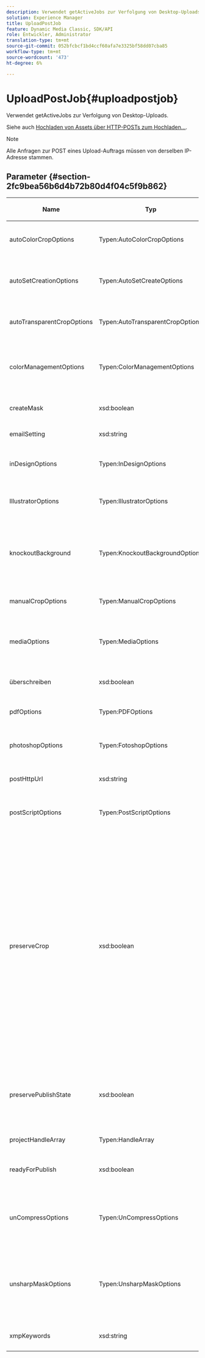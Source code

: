 ```yaml
---
description: Verwendet getActiveJobs zur Verfolgung von Desktop-Uploads.
solution: Experience Manager
title: UploadPostJob
feature: Dynamic Media Classic, SDK/API
role: Entwickler, Administrator
translation-type: tm+mt
source-git-commit: 052bfcbcf1bd4ccf60afa7e3325bf58dd07cba85
workflow-type: tm+mt
source-wordcount: '473'
ht-degree: 6%

---
```



# UploadPostJob{#uploadpostjob}

Verwendet getActiveJobs zur Verfolgung von Desktop-Uploads.

Siehe auch [Hochladen von Assets über HTTP-POSTs zum Hochladen...](../../c-http-post.md#concept-457855c0cdc943339ca1f1bed356991d).

>[!NOTE]
>
>Alle Anfragen zur POST eines Upload-Auftrags müssen von derselben IP-Adresse stammen.

## Parameter {#section-2fc9bea56b6d4b72b80d4f04c5f9b862}

<table id="table_04100BB8ABD84EF68B0A7CE3AD946414"> 
 <thead> 
  <tr> 
   <th colname="col1" class="entry"> <p>Name </p> </th> 
   <th colname="col2" class="entry"> <p>Typ </p> </th> 
   <th colname="col3" class="entry"> <p>Erforderlich? </p> </th> 
   <th colname="col4" class="entry"> <p>Beschreibung </p> </th> 
  </tr> 
 </thead>
 <tbody> 
  <tr> 
   <td colname="col1"> <span class="codeph"> <span class="varname"> autoColorCropOptions</span> </span> </td> 
   <td colname="col2"> <span class="codeph"> Typen:AutoColorCropOptions</span> </td> 
   <td colname="col3"> <p>Nein </p> </td> 
   <td colname="col4"> <p>Optionen für die automatische Beschneidung von Bildern basierend auf Farbe. </p> </td> 
  </tr> 
  <tr> 
   <td colname="col1"> <span class="codeph"> <span class="varname"> autoSetCreationOptions</span> </span> </td> 
   <td colname="col2"> <span class="codeph"> Typen:AutoSetCreateOptions</span> </td> 
   <td colname="col3"> <p>Nein </p> </td> 
   <td colname="col4"> <p>Array von Skripten zur automatischen Set-Generierung, die auf hochgeladene Dateien angewendet werden sollen. </p> </td> 
  </tr> 
  <tr> 
   <td colname="col1"> <span class="codeph"> <span class="varname"> autoTransparentCropOptions</span> </span> </td> 
   <td colname="col2"> <span class="codeph"> Typen:AutoTransparentCropOptions</span> </td> 
   <td colname="col3"> <p>Nein </p> </td> 
   <td colname="col4"> <p>Entfernt den Leerraum von den Kanten der Bilder, basierend auf Transparenz. </p> </td> 
  </tr> 
  <tr> 
   <td colname="col1"> <span class="codeph"> <span class="varname"> colorManagementOptions</span> </span> </td> 
   <td colname="col2"> <span class="codeph"> Typen:ColorManagementOptions</span> </td> 
   <td colname="col3"> <p>Nein </p> </td> 
   <td colname="col4"> <p>Optionen, die Sie beim Hochladen angeben können. Die Einstellung wirkt sich darauf aus, wie die Farbe für den Hochladevorgang verwaltet wird. </p> </td> 
  </tr> 
  <tr> 
   <td colname="col1"> <span class="codeph"> <span class="varname"> createMask</span> </span> </td> 
   <td colname="col2"> <span class="codeph"> xsd:boolean</span> </td> 
   <td colname="col3"> <p><b>Ja</b> </p> </td> 
   <td colname="col4"> <p>Legt fest, ob eine Maske erstellt werden soll. </p> </td> 
  </tr> 
  <tr> 
   <td colname="col1"> <span class="codeph"> <span class="varname"> emailSetting</span> </span> </td> 
   <td colname="col2"> <span class="codeph"> xsd:string</span> </td> 
   <td colname="col3"> <p><b>Ja</b> </p> </td> 
   <td colname="col4"> <p>Auswahl der E-Mail-Einstellungen. </p> </td> 
  </tr> 
  <tr> 
   <td colname="col1"> <span class="codeph"> <span class="varname"> inDesignOptions</span> </span> </td> 
   <td colname="col2"> <span class="codeph"> Typen:InDesignOptions</span> </td> 
   <td colname="col3"> <p>Nein </p> </td> 
   <td colname="col4"> <p>Optionen zum Hochladen von InDesign-Dateien auf den Image-Server. </p> </td> 
  </tr> 
  <tr> 
   <td colname="col1"> <span class="codeph"> <span class="varname"> IllustratorOptions</span> </span> </td> 
   <td colname="col2"> <span class="codeph"> Typen:IllustratorOptions</span> </td> 
   <td colname="col3"> <p>Nein </p> </td> 
   <td colname="col4"> <p>Optionen zum Hochladen von Illustrator-Dateien auf den Image-Server. </p> </td> 
  </tr> 
  <tr> 
   <td colname="col1"> <span class="codeph"> <span class="varname"> knockoutBackground</span> </span> </td> 
   <td colname="col2"> <span class="codeph"> Typen:KnockoutBackgroundOptions</span> </td> 
   <td colname="col3"> <p>Nein </p> </td> 
   <td colname="col4"> <p>Maskiert den Hintergrund für ausgewählte Bilder. Dadurch können Sie sie in anderen Ebenen mit einer Transparenz außerhalb des Betreffbilds überlagern. Optional. </p> <p>Siehe<a href="../../types/c-data-types/r-knockout-background-options.md#reference-9196371848964d91842b337640791c9c" format="dita" scope="local"> KnockoutBackgroundOptions</a>. </p> </td> 
  </tr> 
  <tr> 
   <td colname="col1"> <span class="codeph"> <span class="varname"> manualCropOptions</span> </span> </td> 
   <td colname="col2"> <span class="codeph"> Typen:ManualCropOptions</span> </td> 
   <td colname="col3"> <p>Nein </p> </td> 
   <td colname="col4"> <p>Optionen für manuelle Beschneidungen von Bildern. </p> </td> 
  </tr> 
  <tr> 
   <td colname="col1"> <span class="codeph"> <span class="varname"> mediaOptions</span> </span> </td> 
   <td colname="col2"> <span class="codeph"> Typen:MediaOptions</span> </td> 
   <td colname="col3"> <p>Nein </p> </td> 
   <td colname="col4"> <p>Optionen, mit denen Sie ein Miniaturbild aus dem Video festlegen können. </p> <p>Siehe <a href="../../types/c-data-types/r-media-options.md#reference-18618fc6803a4b6e994bbb48eba93b5b" format="dita" scope="local"> MediaOptions</a>. </p> </td> 
  </tr> 
  <tr> 
   <td colname="col1"> <span class="codeph"> <span class="varname"> überschreiben</span> </span> </td> 
   <td colname="col2"> <span class="codeph"> xsd:boolean</span> </td> 
   <td colname="col3"> <p>Ja</p> </td> 
   <td colname="col4"> <p>Gibt an, ob Dateien beim Hochladen überschrieben werden sollen. </p> </td> 
  </tr> 
  <tr> 
   <td colname="col1"> <span class="codeph"> <span class="varname"> pdfOptions</span> </span> </td> 
   <td colname="col2"> <span class="codeph"> Typen:PDFOptions</span> </td> 
   <td colname="col3"> <p>Nein</p> </td> 
   <td colname="col4"> <p>Optionen zum Hochladen von PDF-Dateien auf den Image-Server. </p> </td> 
  </tr> 
  <tr> 
   <td colname="col1"> <span class="codeph"> <span class="varname"> photoshopOptions</span> </span> </td> 
   <td colname="col2"> <span class="codeph"> Typen:FotoshopOptions</span> </td> 
   <td colname="col3"> <p>Nein </p> </td> 
   <td colname="col4"> <p>Optionen zum Hochladen von Photoshop-Dateien auf den Image-Server. </p> </td> 
  </tr> 
  <tr> 
   <td colname="col1"> <span class="codeph"> <span class="varname"> postHttpUrl</span> </span> </td> 
   <td colname="col2"> <span class="codeph"> xsd:string</span> </td> 
   <td colname="col3"> <p>Nein </p> </td> 
   <td colname="col4"> <p>Die URL, unter der die Dateien hochgeladen werden. </p> </td> 
  </tr> 
  <tr> 
   <td colname="col1"> <span class="codeph"> <span class="varname"> postScriptOptions</span> </span> </td> 
   <td colname="col2"> <span class="codeph"> Typen:PostScriptOptions</span> </td> 
   <td colname="col3"> <p>Nein </p> </td> 
   <td colname="col4"> <p>Optionen zum Hochladen von PostScript-Dateien auf den Image-Server. </p> </td> 
  </tr> 
  <tr> 
   <td colname="col1"> <span class="codeph"> <span class="varname"> preserveCrop</span> </span> </td> 
   <td colname="col2"> <span class="codeph"> xsd:boolean</span> </td> 
   <td colname="col3"> <p>Nein </p> </td> 
   <td colname="col4"> <p>Steuert die Beibehaltung einer vorhandenen Schnittdefinition. Der Standardwert ist „true“.</p> <p>Wenn Sie den Parameter manualCropOptions und die entsprechenden Werte angeben, werden die neuen Werte (außer 0,0,0,0) unabhängig vom Wert preserveCrop auf das Asset angewendet.</p><p>Wenn Sie <i>not</i> den Parameter manualCropOptions angeben, wird der Wert von preserveCrop beibehalten. Und bei true werden die vorhandenen preserveCrop-Werte beibehalten. Bei false werden die preserveCrop-Werte entfernt.</p><p>Beispiel:</p><p><p>&lt;preservecrop&gt;false&lt;/preservecrop&gt;<br />&lt;manualcropoptions&gt;<br />    &lt;left&gt;190&lt;/left&gt;<br />    &lt;right&gt;310&lt;/right&gt;<br />    &lt;top&gt;160&lt;/top&gt;<br />    &lt;bottom&gt;120&lt;/bottom&gt;<br />&lt;/manualcropoptions&gt;</p></td> 
  </tr> 
  <tr> 
   <td colname="col1"> <span class="codeph"> <span class="varname"> preservePublishState</span> </span> </td> 
   <td colname="col2"> <span class="codeph"> xsd:boolean</span> </td> 
   <td colname="col3"> <p><b>Ja</b> </p> </td> 
   <td colname="col4"> <p>Steuert, ob der Veröffentlichungsstatus eines vorhandenen Assets beim Überschreiben beibehalten wird. Ist dies nicht der Fall, wird die Standardeinstellung für die Firma verwendet. </p> </td> 
  </tr> 
  <tr> 
   <td colname="col1"> <span class="codeph"> <span class="varname"> projectHandleArray</span> </span> </td> 
   <td colname="col2"> <span class="codeph"> Typen:HandleArray</span> </td> 
   <td colname="col3"> <p>Nein </p> </td> 
   <td colname="col4"> <p>Array von Projekthandles. </p> </td> 
  </tr> 
  <tr> 
   <td colname="col1"> <span class="codeph"> <span class="varname"> readyForPublish</span> </span> </td> 
   <td colname="col2"> <span class="codeph"> xsd:boolean</span> </td> 
   <td colname="col3"> <p><b>Ja</b> </p> </td> 
   <td colname="col4"> <p>Ob die Dateien als veröffentlichungsbereit markiert wurden. </p> </td> 
  </tr> 
  <tr> 
   <td colname="col1"> <span class="codeph"> <span class="varname"> unCompressOptions</span> </span> </td> 
   <td colname="col2"> <span class="codeph"> Typen:UnCompressOptions</span> </td> 
   <td colname="col3"> <p>Nein </p> </td> 
   <td colname="col4"> <p>Extrahieren und verarbeiten Sie den Inhalt der hochgeladenen TAR-/ZIP-Dateien mit diesen optionalen Einstellungen. </p> <p>Siehe <a href="../../types/c-data-types/r-uncompress-options.md#reference-510ec7028b1540bc9b58745f242d49d5" format="dita" scope="local"> UnCompressOptions</a>. </p> </td> 
  </tr> 
  <tr> 
   <td colname="col1"> <span class="codeph"> <span class="varname"> unsharpMaskOptions</span> </span> </td> 
   <td colname="col2"> <span class="codeph"> Typen:UnsharpMaskOptions</span> </td> 
   <td colname="col3"> <p>Nein </p> </td> 
   <td colname="col4"> <p>Optionen, mit denen Sie die Einstellungen für Unschärfemaske beim Erstellen einer optimierten Pyramidendatei steuern können. Verwenden Sie diese Einstellungen, um die Bildschärfe zu verbessern. </p> <p>Siehe <a href="../../types/c-data-types/r-unsharp-mask-options.md#reference-b9a96244d7ee4424bc4ac3c23be3be3d" format="dita" scope="local"> UnsharpMaskOptions</a>. </p> </td> 
  </tr> 
  <tr> 
   <td colname="col1"><span class="codeph"><span class="varname"> xmpKeywords</span></span> </td> 
   <td colname="col2"><span class="codeph"> xsd:string</span> </td> 
   <td colname="col3"> <p>Nein </p> </td> 
   <td colname="col4"> <p>Eine zusätzliche Metadatenoption für alle Elemente im Upload-Auftrag. </p> </td> 
  </tr> 
 </tbody> 
</table>

